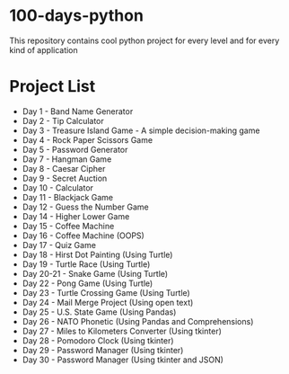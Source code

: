 # 100-days-python
This repository contains cool python project for every level and for every kind of application

# Project List
- Day 1 - Band Name Generator
- Day 2 - Tip Calculator
- Day 3 - Treasure Island Game - A simple decision-making game
- Day 4 - Rock Paper Scissors Game
- Day 5 - Password Generator
- Day 7 - Hangman Game
- Day 8 - Caesar Cipher
- Day 9 - Secret Auction
- Day 10 - Calculator
- Day 11 - Blackjack Game
- Day 12 - Guess the Number Game
- Day 14 - Higher Lower Game
- Day 15 - Coffee Machine
- Day 16 - Coffee Machine (OOPS)
- Day 17 - Quiz Game
- Day 18 - Hirst Dot Painting (Using Turtle)
- Day 19 - Turtle Race (Using Turtle)
- Day 20-21 - Snake Game (Using Turtle)
- Day 22 - Pong Game (Using Turtle)
- Day 23 - Turtle Crossing Game (Using Turtle)
- Day 24 - Mail Merge Project (Using open text)
- Day 25 - U.S. State Game (Using Pandas)
- Day 26 - NATO Phonetic (Using Pandas and Comprehensions)
- Day 27 - Miles to Kilometers Converter (Using tkinter)
- Day 28 - Pomodoro Clock (Using tkinter)
- Day 29 - Password Manager (Using tkinter)
- Day 30 - Password Manager (Using tkinter and JSON)